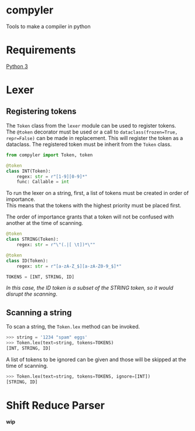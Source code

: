 # compyler
Tools to make a compiler in python

# Requirements
[Python 3](https://www.python.org/)

# Lexer

## Registering tokens

The `Token` class from the `lexer` module can be used to register tokens.  
The `@token` decorator must be used or a call to `dataclass(frozen=True, repr=False)` can be made in replacement. This will register the token as a dataclass.
The registered token must be inherit from the `Token` class.

```python
from compyler import Token, token

@token
class INT(Token):
    regex: str = r"[1-9][0-9]*"
    func: Callable = int
```

To run the lexer on a string, first, a list of tokens must be created in order of importance.  
This means that the tokens with the highest priority must be placed first.  

The order of importance grants that a token will not be confused with another at the time of scanning.

```python
@token
class STRING(Token):
    regex: str = r"\"(.|[ \t])*\""

@token
class ID(Token):
    regex: str = r"[a-zA-Z_$][a-zA-Z0-9_$]*"

TOKENS = [INT, STRING, ID]
```

*In this case, the ID token is a subset of the STRING token, so it would disrupt the scanning*.

## Scanning a string

To scan a string, the `Token.lex` method can be invoked.

```python
>>> string = '1234 "spam" eggs'
>>> Token.lex(text=string, tokens=TOKENS)
[INT, STRING, ID]
```

A list of tokens to be ignored can be given and those will be skipped at the time of scanning.

```python
>>> Token.lex(text=string, tokens=TOKENS, ignore=[INT])
[STRING, ID]
```

# Shift Reduce Parser

**wip**
